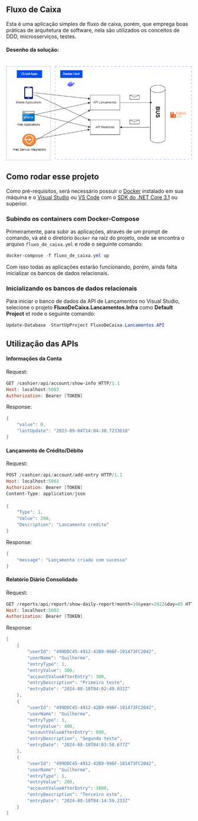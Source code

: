 ## Fluxo de Caixa

Esta é uma aplicação simples de fluxo de caixa, porém, que emprega boas práticas de arquitetura de software, nela são utilizados os conceitos de DDD, microsserviços, testes.

#### Desenho da solução:

</br>
<img src="https://github.com/raftriani/FluxoCaixa/blob/master/img/FluxoCaixa.drawio.png?raw=true" />
</br>

## Como rodar esse projeto

Como pré-requisitos, será necessário possuir o [Docker](https://www.docker.com/) instalado em sua máquina e o [Visual Studio](https://visualstudio.microsoft.com/pt-br/vs/) ou [VS Code](https://code.visualstudio.com/) com o [SDK do .NET Core 3.1](https://dotnet.microsoft.com/en-us/download/dotnet/3.1) ou superior.

### Subindo os containers com Docker-Compose

Primeiramente, para subir as aplicações, através de um prompt de comando, vá até o diretório `Docker` na raíz do projeto, onde se encontra o arquivo `fluxo_de_caixa.yml` e rode o seguinte comando:

```powershell
docker-compose -f fluxo_de_caixa.yml up
```

Com isso todas as aplicações estarão funcionando, porém, ainda falta inicializar os bancos de dados relacionais.

### Inicializando os bancos de dados relacionais

Para iniciar o banco de dados da API de Lançamentos no Visual Studio, selecione o projeto **FluxoDeCaixa.Lancamentos.Infra** como **Default Project** et rode o seguinte comando:

```powershell
Update-Database -StartUpProject FluxoDeCaixa.Lancamentos.API
```

## Utilização das APIs

#### Informações da Conta

Request:

```powershell
GET /cashier/api/account/show-info HTTP/1.1
Host: localhost:5003
Authorization: Bearer [TOKEN]
```

Response:

```powershell
{
    "value": 0,
    "lastUpdate": "2023-09-04T14:04:30.7233618"
}
```

#### Lançamento de Crédito/Débito

Request:

```powershell
POST /cashier/api/account/add-entry HTTP/1.1
Host: localhost:5003
Authorization: Bearer [TOKEN]
Content-Type: application/json

{
    "Type": 1,
    "Value": 200,
    "Description": "Lancamento credito"
}
```

Response:

```powershell
{
    "message": "Lançamento criado com sucesso"
}
```

#### Relatório Diário Consolidado

Request:

```powershell
GET /reports/api/report/show-daily-report?month=10&year=2022&day=05 HTTP/1.1
Host: localhost:5003
Authorization: Bearer [TOKEN]
```

Response:

```powershell
[
    {
        "userId": "499DDC45-4912-42B9-996F-101473FC2042",
        "userName": "Guilherme",
        "entryType": 1,
        "entryValue": 300,
        "accountValueAfterEntry": 300,
        "entryDescription": "Primeiro teste",
        "entryDate": "2024-08-10T04:02:49.032Z"
    },
    {
        "userId": "499DDC45-4912-42B9-996F-101473FC2042",
        "userName": "Guilherme",
        "entryType": 1,
        "entryValue": 400,
        "accountValueAfterEntry": 800,
        "entryDescription": "Segundo teste",
        "entryDate": "2024-08-10T04:03:50.677Z"
    },
    {
        "userId": "499DDC45-4912-42B9-996F-101473FC2042",
        "userName": "Guilherme",
        "entryType": 1,
        "entryValue": 200,
        "accountValueAfterEntry": 1000,
        "entryDescription": "Terceiro este",
        "entryDate": "2024-08-10T04:14:59.233Z"
    }
]
```